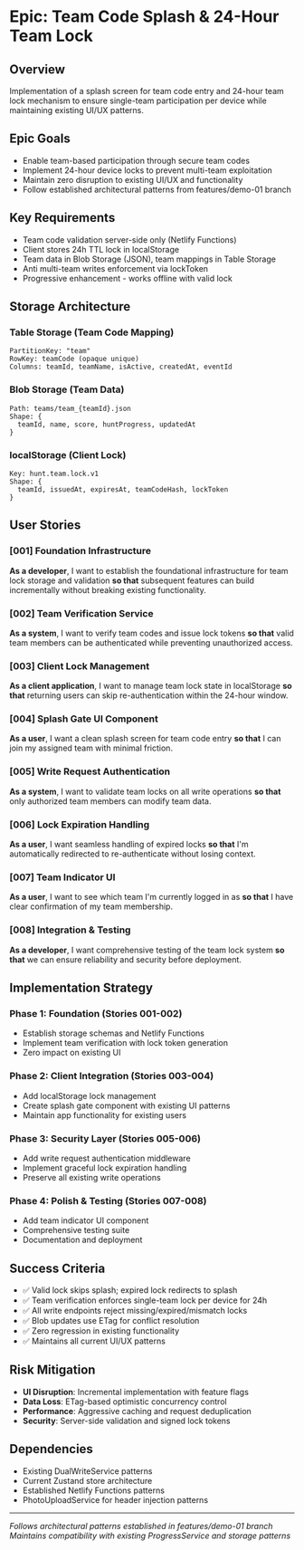 # Epic: Team Code Splash & 24-Hour Team Lock

## Overview
Implementation of a splash screen for team code entry and 24-hour team lock mechanism to ensure single-team participation per device while maintaining existing UI/UX patterns.

## Epic Goals
- Enable team-based participation through secure team codes
- Implement 24-hour device locks to prevent multi-team exploitation
- Maintain zero disruption to existing UI/UX and functionality
- Follow established architectural patterns from features/demo-01 branch

## Key Requirements
- Team code validation server-side only (Netlify Functions)
- Client stores 24h TTL lock in localStorage
- Team data in Blob Storage (JSON), team mappings in Table Storage
- Anti multi-team writes enforcement via lockToken
- Progressive enhancement - works offline with valid lock

## Storage Architecture

### Table Storage (Team Code Mapping)
```
PartitionKey: "team"
RowKey: teamCode (opaque unique)
Columns: teamId, teamName, isActive, createdAt, eventId
```

### Blob Storage (Team Data)
```
Path: teams/team_{teamId}.json
Shape: {
  teamId, name, score, huntProgress, updatedAt
}
```

### localStorage (Client Lock)
```
Key: hunt.team.lock.v1
Shape: {
  teamId, issuedAt, expiresAt, teamCodeHash, lockToken
}
```

## User Stories

### [001] Foundation Infrastructure
**As a developer**, I want to establish the foundational infrastructure for team lock storage and validation **so that** subsequent features can build incrementally without breaking existing functionality.

### [002] Team Verification Service
**As a system**, I want to verify team codes and issue lock tokens **so that** valid team members can be authenticated while preventing unauthorized access.

### [003] Client Lock Management
**As a client application**, I want to manage team lock state in localStorage **so that** returning users can skip re-authentication within the 24-hour window.

### [004] Splash Gate UI Component
**As a user**, I want a clean splash screen for team code entry **so that** I can join my assigned team with minimal friction.

### [005] Write Request Authentication
**As a system**, I want to validate team locks on all write operations **so that** only authorized team members can modify team data.

### [006] Lock Expiration Handling
**As a user**, I want seamless handling of expired locks **so that** I'm automatically redirected to re-authenticate without losing context.

### [007] Team Indicator UI
**As a user**, I want to see which team I'm currently logged in as **so that** I have clear confirmation of my team membership.

### [008] Integration & Testing
**As a developer**, I want comprehensive testing of the team lock system **so that** we can ensure reliability and security before deployment.

## Implementation Strategy

### Phase 1: Foundation (Stories 001-002)
- Establish storage schemas and Netlify Functions
- Implement team verification with lock token generation
- Zero impact on existing UI

### Phase 2: Client Integration (Stories 003-004)
- Add localStorage lock management
- Create splash gate component with existing UI patterns
- Maintain app functionality for existing users

### Phase 3: Security Layer (Stories 005-006)
- Add write request authentication middleware
- Implement graceful lock expiration handling
- Preserve all existing write operations

### Phase 4: Polish & Testing (Stories 007-008)
- Add team indicator UI component
- Comprehensive testing suite
- Documentation and deployment

## Success Criteria
- ✅ Valid lock skips splash; expired lock redirects to splash
- ✅ Team verification enforces single-team lock per device for 24h
- ✅ All write endpoints reject missing/expired/mismatch locks
- ✅ Blob updates use ETag for conflict resolution
- ✅ Zero regression in existing functionality
- ✅ Maintains all current UI/UX patterns

## Risk Mitigation
- **UI Disruption**: Incremental implementation with feature flags
- **Data Loss**: ETag-based optimistic concurrency control
- **Performance**: Aggressive caching and request deduplication
- **Security**: Server-side validation and signed lock tokens

## Dependencies
- Existing DualWriteService patterns
- Current Zustand store architecture
- Established Netlify Functions patterns
- PhotoUploadService for header injection patterns

---
*Follows architectural patterns established in features/demo-01 branch*
*Maintains compatibility with existing ProgressService and storage patterns*